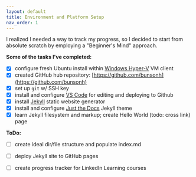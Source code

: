 ```yaml
---
layout: default
title: Environment and Platform Setup
nav_order: 1
---
```


I realized I needed a way to track my progress, so I decided to start from absolute scratch by employing a "Beginner's Mind" approach.

**Some of the tasks I've completed:** 
- [x] configure fresh Ubuntu install within [Windows Hyper-V](//learn.microsoft.com/en-us/virtualization/hyper-v-on-windows/about/) VM client
- [x] created GitHub hub repository: [https://github.com/bunsonh](https://github.com/bunsonh)
- [x] set up `git` w/ SSH key
- [x] install and configure [VS Code](https://code.visualstudio.com/) for editing and deploying to Github
- [x] install [Jekyll](https://jekyllrb.com/) static website generator
- [x] install and configure [Just the Docs](https://just-the-docs.github.io/) Jekyll theme
- [x] learn Jekyll filesystem and markup; create Hello World (todo: cross link) page

**ToDo:**
- [ ] create ideal dir/file structure and populate index.md
- [ ] deploy Jekyll site to GitHub pages
- [ ] create progress tracker for LinkedIn Learning courses

